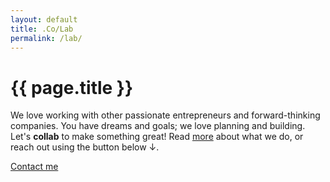 ```yaml
---
layout: default
title: .Co/Lab
permalink: /lab/
---
```


# {{ page.title }}

We love working with other passionate entrepreneurs and forward-thinking companies. You have dreams and goals; we love planning and building. Let's **collab** to make something great! Read [more](/more/) about what we do, or reach out using the button below ↓.

<a href="mailto:jon@humancrafted.co" class="contact-btn">Contact me</a>